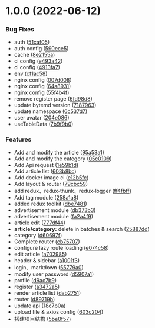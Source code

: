 # 1.0.0 (2022-06-12)


### Bug Fixes

* auth ([51caf05](https://github.com/wujihua118/react-admin-client/commit/51caf0528447bd9e6e47a51a48d5857f55d5576a))
* auth config ([590ece5](https://github.com/wujihua118/react-admin-client/commit/590ece527a6df66a4bd2ee6d5f23fa0374089616))
* cache ([8e2155a](https://github.com/wujihua118/react-admin-client/commit/8e2155a6c9b144ded7eccfdb419d62e5ea4914d1))
* ci config ([e493a42](https://github.com/wujihua118/react-admin-client/commit/e493a42172b42dd3a5df2cf52cfa1e3c310d20ce))
* ci config ([4913fa7](https://github.com/wujihua118/react-admin-client/commit/4913fa7b988a1213f37f1bf76da14e39b0edfa6b))
* env ([cf1ac58](https://github.com/wujihua118/react-admin-client/commit/cf1ac58e36a38f2a8d96c9e79c505be1e64da6bc))
* nginx config ([007d008](https://github.com/wujihua118/react-admin-client/commit/007d008a1070635eadb5e08611d2682f7ebc1a77))
* nginx config ([64a8931](https://github.com/wujihua118/react-admin-client/commit/64a893129ac0099eb139d2d4728636c676dc553e))
* nginx config ([55f4b4f](https://github.com/wujihua118/react-admin-client/commit/55f4b4fc64002f2c949507e403cdfd8084280c3e))
* remove register page ([6fd98d8](https://github.com/wujihua118/react-admin-client/commit/6fd98d8cdb18fd13caf4d66dda4ff6c89ba132f3))
* update bytemd version ([7187963](https://github.com/wujihua118/react-admin-client/commit/7187963d232e5893082d1e56d1e65a0d7e9ac039))
* update namespace ([6c537d7](https://github.com/wujihua118/react-admin-client/commit/6c537d7f2311baa0262dd38ec1b4da716a0faf70))
* user avatar ([204e086](https://github.com/wujihua118/react-admin-client/commit/204e086cfefe26f3d7e36f87e289a26ead488a91))
* useTableData ([7b9f9b0](https://github.com/wujihua118/react-admin-client/commit/7b9f9b0faa58a2346b2099f0ced86df8969b6719))


### Features

* Add and modify the article ([95a53a1](https://github.com/wujihua118/react-admin-client/commit/95a53a1a5a749c0af1a7634f9eba22aa50892de3))
* Add and modify the category ([05c0109](https://github.com/wujihua118/react-admin-client/commit/05c01091f12bcce422cf479076da31b07dda7fca))
* Add Api request ([1e59b1d](https://github.com/wujihua118/react-admin-client/commit/1e59b1d7a4506e9668fb973c272d322113fd40ef))
* Add article list ([603b8bc](https://github.com/wujihua118/react-admin-client/commit/603b8bc59deaca303418a295cc9af530213e7529))
* Add docker image ci ([e12b5fc](https://github.com/wujihua118/react-admin-client/commit/e12b5fc09968cf075bbd33d4499ca0a25e61751b))
* Add layout & router ([79cbc59](https://github.com/wujihua118/react-admin-client/commit/79cbc598cd15e092c7f48005cdffbc725eb4c552))
* add redux、redux-thunk、redux-logger ([ff4fbff](https://github.com/wujihua118/react-admin-client/commit/ff4fbff6f63db33775876c1de890c1917a73941a))
* Add tag module ([258a1a8](https://github.com/wujihua118/react-admin-client/commit/258a1a8cafc38f2552bf74701cc0f99447004654))
* added redux toolkit ([dbe7481](https://github.com/wujihua118/react-admin-client/commit/dbe7481cf8a6a50cbc17a463ba882f129ffaabc8))
* advertisement module ([db373b3](https://github.com/wujihua118/react-admin-client/commit/db373b3a5614830549f01bfb1490490867b73fce))
* advertisement module ([fa2a4f9](https://github.com/wujihua118/react-admin-client/commit/fa2a4f93dd8c999249c46aedc95994a3d7c35f55))
* article edit ([777df44](https://github.com/wujihua118/react-admin-client/commit/777df443e4cf650c564ffac820c46df5b55970c4))
* **article/category:** delete in batches & search ([25887dd](https://github.com/wujihua118/react-admin-client/commit/25887dd65fd3667e4dcb83b86d1727a92a08f1f4))
* category ([d60697f](https://github.com/wujihua118/react-admin-client/commit/d60697fcfb0d49587f9e6d5cf66c16a930d57cc9))
* Complete router ([cb75707](https://github.com/wujihua118/react-admin-client/commit/cb7570753ffcb35d892a6ebfad50da94c8eb0404))
* configure lazy route loading ([e074c58](https://github.com/wujihua118/react-admin-client/commit/e074c58238fbce3fe0109b4da80fc5b2800fb23c))
* edit article ([a702985](https://github.com/wujihua118/react-admin-client/commit/a70298510c23787ca662b54e6d3a289c3f3c13c7))
* header & sidebar ([a1001f3](https://github.com/wujihua118/react-admin-client/commit/a1001f3b6891dc760b6fbdd1ab43cd11ffd27553))
* login、markdown ([55779a0](https://github.com/wujihua118/react-admin-client/commit/55779a0e512d625d249a89f8d8c07ac93e233e76))
* modify user password ([d5907a1](https://github.com/wujihua118/react-admin-client/commit/d5907a12b1bdc8a0cd73fc278f75d6312f45ec99))
* profile ([d9ac7b9](https://github.com/wujihua118/react-admin-client/commit/d9ac7b9a4402f1ec51a249b808e40239846acb59))
* register ([a3472a5](https://github.com/wujihua118/react-admin-client/commit/a3472a5fb8b0c6198279beb879b25dedf7470337))
* render article list ([dab2751](https://github.com/wujihua118/react-admin-client/commit/dab2751ea502763bea7cd1f5f4ce2c3d4d01b64e))
* router ([d89719b](https://github.com/wujihua118/react-admin-client/commit/d89719bfe61e0b94104faf04457517d24210b8c0))
* update api ([18c7b0a](https://github.com/wujihua118/react-admin-client/commit/18c7b0a98ab3836d60160fd49597aad0744dcd05))
* upload file & axios config ([603c204](https://github.com/wujihua118/react-admin-client/commit/603c2040d40391cde866964082fcd46baf270178))
* 搭建项目结构 ([5be0f57](https://github.com/wujihua118/react-admin-client/commit/5be0f57bc62426b72866fb5fbca34ffd1f751d06))
